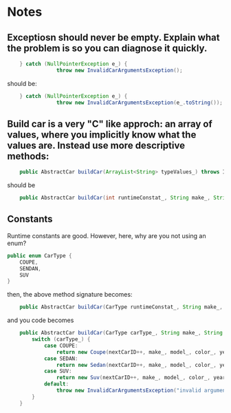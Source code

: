 # Notes
## Exceptiosn should never be empty. Explain what the problem is so you can diagnose it quickly.

```java
 	} catch (NullPointerException e_) {
                throw new InvalidCarArgumentsException();
```
should be:

```java
 	} catch (NullPointerException e_) {
                throw new InvalidCarArgumentsException(e_.toString());
```
## Build car is a very "C" like approch: an array of values, where you implicitly know what the values are. Instead use more descriptive methods:

```java
	public AbstractCar buildCar(ArrayList<String> typeValues_) throws InvalidCarArgumentsException
```

should be

```java
	public AbstractCar buildCar(int runtimeConstat_, String make_, String model_, String color_) throws InvalidCarArgumentsException
```

## Constants
Runtime constants are good.
However, here, why are you not using an enum?

```java
public enum CarType {
    COUPE,
    SENDAN,
    SUV
}
```

then, the above method signature becomes:

```java
	public AbstractCar buildCar(CarType runtimeConstat_, String make_, String model_, String color_) throws InvalidCarArgumentsException
```

and you code becomes


```java
    public AbstractCar buildCar(CarType carType_, String make_, String model_, String color_, int year_) throws InvalidCarArgumentsException {
        switch (carType_) {
            case COUPE:
                return new Coupe(nextCarID++, make_, model_, color_, year_);
            case SEDAN:
                return new Sedan(nextCarID++, make_, model_, color_, year_);
            case SUV:
                return new Suv(nextCarID++, make_, model_, color_, year_);
            default:
                throw new InvalidCarArgumentsException("invalid arguments, unable to determine car type. Value passed: " + carType_.toString());
        }
    }
```